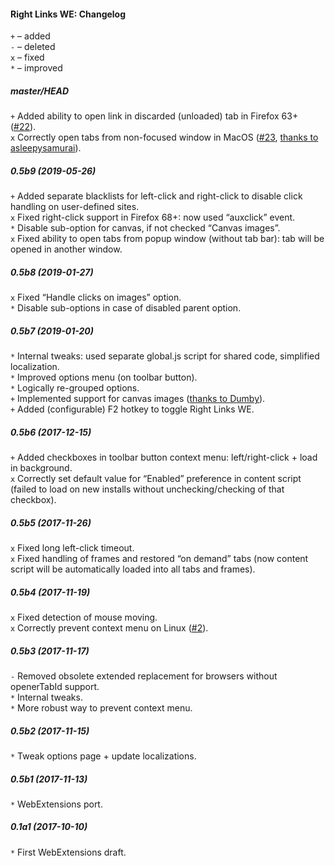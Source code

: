 ﻿#### Right Links WE: Changelog

`+` – added<br>
`-` – deleted<br>
`x` – fixed<br>
`*` – improved<br>

##### master/HEAD
`+` Added ability to open link in discarded (unloaded) tab in Firefox 63+ (<a href="https://github.com/Infocatcher/Right_Links_WE/issues/22">#22</a>).<br>
`x` Correctly open tabs from non-focused window in MacOS (<a href="https://github.com/Infocatcher/Right_Links_WE/issues/23">#23</a>, <a href="https://github.com/Infocatcher/Right_Links_WE/pull/24">thanks to asleepysamurai</a>).<br>

##### 0.5b9 (2019-05-26)
`+` Added separate blacklists for left-click and right-click to disable click handling on user-defined sites.<br>
`x` Fixed right-click support in Firefox 68+: now used “auxclick” event.<br>
`*` Disable sub-option for canvas, if not checked “Canvas images”.<br>
`x` Fixed ability to open tabs from popup window (without tab bar): tab will be opened in another window.<br>

##### 0.5b8 (2019-01-27)
`x` Fixed “Handle clicks on images” option.<br>
`*` Disable sub-options in case of disabled parent option.<br>

##### 0.5b7 (2019-01-20)
`*` Internal tweaks: used separate global.js script for shared code, simplified localization.<br>
`*` Improved options menu (on toolbar button).<br>
`*` Logically re-grouped options.<br>
`+` Implemented support for canvas images (<a href="https://forum.mozilla-russia.org/viewtopic.php?pid=756712#p756712">thanks to Dumby</a>).<br>
`+` Added (configurable) F2 hotkey to toggle Right Links WE.<br>

##### 0.5b6 (2017-12-15)
`+` Added checkboxes in toolbar button context menu: left/right-click + load in background.<br>
`x` Correctly set default value for “Enabled” preference in content script (failed to load on new installs without unchecking/checking of that checkbox).<br>

##### 0.5b5 (2017-11-26)
`x` Fixed long left-click timeout.<br>
`x` Fixed handling of frames and restored “on demand” tabs (now content script will be automatically loaded into all tabs and frames).<br>

##### 0.5b4 (2017-11-19)
`x` Fixed detection of mouse moving.<br>
`x` Correctly prevent context menu on Linux (<a href="https://github.com/Infocatcher/Right_Links_WE/issues/2">#2</a>).<br>

##### 0.5b3 (2017-11-17)
`-` Removed obsolete extended replacement for browsers without openerTabId support.<br>
`*` Internal tweaks.<br>
`*` More robust way to prevent context menu.<br>

##### 0.5b2 (2017-11-15)
`*` Tweak options page + update localizations.<br>

##### 0.5b1 (2017-11-13)
`*` WebExtensions port.<br>

##### 0.1a1 (2017-10-10)
`*` First WebExtensions draft.<br>